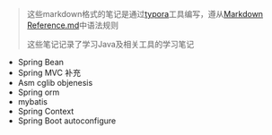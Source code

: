 >  这些markdown格式的笔记是通过[typora](https://www.typora.io/)工具编写，遵从[Markdown Reference.md](https://github.com/ice-kumangcao/note.md/blob/master/Markdown%20Reference.md)中语法规则
>
> 这些笔记记录了学习Java及相关工具的学习笔记

+ Spring Bean
+ Spring MVC 补充
+ Asm cglib objenesis
+ Spring orm
+ mybatis
+ Spring Context
+ Spring Boot autoconfigure

